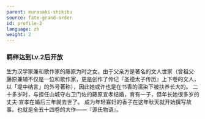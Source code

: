 ```yaml
---
parent: murasaki-shikibu
source: fate-grand-order
id: profile-2
language: zh
weight: 2
---
```


### 羁绊达到Lv.2后开放

生为汉学家兼和歌作家的藤原为时之女。由于父亲方是著名的文人世家（曾祖父·藤原兼辅不仅是一位和歌作家，更是创作了传记『圣德太子传历』上下卷的文人，以「堤中纳言」的外号著称），因此她或许也是在书香的濡染下被扶养长大的。
二十多岁时，与担任山城守右卫门佐的藤原宣孝结婚，育有一子，但年长她很多岁的丈夫·宣孝在婚后三年就去世了。
成为年轻寡妇的香子在这年秋天就开始撰写故事。也就是全五十四卷的大作——『源氏物语』。
